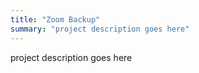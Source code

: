 ```yaml
---
title: "Zoom Backup"
summary: "project description goes here"
---
```


project description goes here